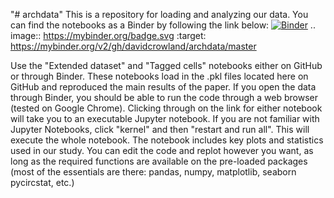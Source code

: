 "# archdata"
This is a repository for loading and analyzing our data. You can find the notebooks as a Binder by following the link below:
[![Binder](https://mybinder.org/badge.svg)](https://mybinder.org/v2/gh/davidcrowland/archdata/master)
.. image:: https://mybinder.org/badge.svg :target: https://mybinder.org/v2/gh/davidcrowland/archdata/master


Use the "Extended dataset" and "Tagged cells" notebooks either on GitHub or through Binder. These notebooks load in the .pkl files located here on GitHub and reproduced the main results of the paper. If you open the data through Binder, you should be able to run the code through a web browser (tested on Google Chrome). Clicking through on the link for either notebook will take you to an executable Jupyter notebook. If you are not familiar with Jupyter Notebooks, click "kernel" and then "restart and run all". This will execute the whole notebook. The notebook includes key plots and statistics used in our study. You can edit the code and replot however you want, as long as the required functions are available on the pre-loaded packages (most of the essentials are there: pandas, numpy, matplotlib, seaborn pycircstat, etc.) 
